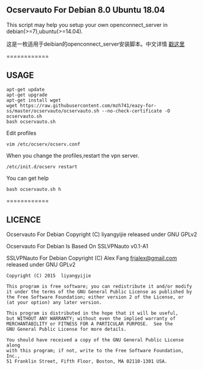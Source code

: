 ## Ocservauto For Debian 8.0 Ubuntu 18.04

This script may help you setup your own openconnect_server in debian(>=7),ubuntu(>=14.04).

这是一枚适用于deibian的openconnect_server安装脚本。中文详情 [戳这里](http://www.fanyueciyuan.info/fq/ocserv-debian.html)

============

## USAGE
```shell
apt-get update
apt-get upgrade
apt-get install wget
wget https://raw.githubusercontent.com/mzh741/eazy-for-ss/master/ocservauto/ocservauto.sh --no-check-certificate -O ocservauto.sh
bash ocservauto.sh
```

Edit profiles 
```
vim /etc/ocserv/ocserv.conf
```

When you change the profiles,restart the vpn server.
```shell
/etc/init.d/ocserv restart
```

You can get help 
```shell
bash ocservauto.sh h
```

============

## LICENCE
Ocservauto For Debian Copyright (C) liyangyijie released under GNU GPLv2

Ocservauto For Debian Is Based On SSLVPNauto v0.1-A1

SSLVPNauto For Debian Copyright (C) Alex Fang frjalex@gmail.com released under GNU GPLv2



    Copyright (C) 2015  liyangyijie

    This program is free software; you can redistribute it and/or modify
    it under the terms of the GNU General Public License as published by
    the Free Software Foundation; either version 2 of the License, or
    (at your option) any later version.

    This program is distributed in the hope that it will be useful,
    but WITHOUT ANY WARRANTY; without even the implied warranty of
    MERCHANTABILITY or FITNESS FOR A PARTICULAR PURPOSE.  See the
    GNU General Public License for more details.

    You should have received a copy of the GNU General Public License along
    with this program; if not, write to the Free Software Foundation, Inc.,
    51 Franklin Street, Fifth Floor, Boston, MA 02110-1301 USA.
